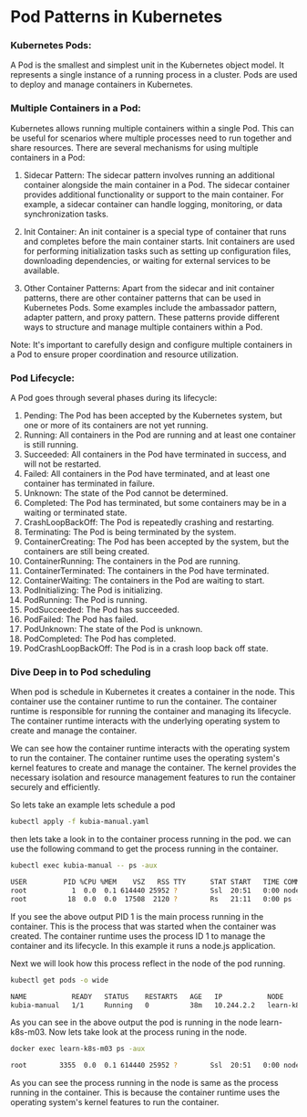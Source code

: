 # Pod Patterns in Kubernetes

### Kubernetes Pods:
A Pod is the smallest and simplest unit in the Kubernetes object model. It represents a single instance of a running process in a cluster. Pods are used to deploy and manage containers in Kubernetes.

### Multiple Containers in a Pod:
Kubernetes allows running multiple containers within a single Pod. This can be useful for scenarios where multiple processes need to run together and share resources. There are several mechanisms for using multiple containers in a Pod:

1. Sidecar Pattern:
The sidecar pattern involves running an additional container alongside the main container in a Pod. The sidecar container provides additional functionality or support to the main container. For example, a sidecar container can handle logging, monitoring, or data synchronization tasks.

1. Init Container:
An init container is a special type of container that runs and completes before the main container starts. Init containers are used for performing initialization tasks such as setting up configuration files, downloading dependencies, or waiting for external services to be available.

1. Other Container Patterns:
Apart from the sidecar and init container patterns, there are other container patterns that can be used in Kubernetes Pods. Some examples include the ambassador pattern, adapter pattern, and proxy pattern. These patterns provide different ways to structure and manage multiple containers within a Pod.

Note: It's important to carefully design and configure multiple containers in a Pod to ensure proper coordination and resource utilization.

### Pod Lifecycle:

A Pod goes through several phases during its lifecycle:

1. Pending: The Pod has been accepted by the Kubernetes system, but one or more of its containers are not yet running.
2. Running: All containers in the Pod are running and at least one container is still running.
3. Succeeded: All containers in the Pod have terminated in success, and will not be restarted.
4. Failed: All containers in the Pod have terminated, and at least one container has terminated in failure.
5. Unknown: The state of the Pod cannot be determined.
6. Completed: The Pod has terminated, but some containers may be in a waiting or terminated state.
7. CrashLoopBackOff: The Pod is repeatedly crashing and restarting.
8. Terminating: The Pod is being terminated by the system.
9. ContainerCreating: The Pod has been accepted by the system, but the containers are still being created.
10. ContainerRunning: The containers in the Pod are running.
11. ContainerTerminated: The containers in the Pod have terminated.
12. ContainerWaiting: The containers in the Pod are waiting to start.
13. PodInitializing: The Pod is initializing.
14. PodRunning: The Pod is running.
15. PodSucceeded: The Pod has succeeded.
16. PodFailed: The Pod has failed.
17. PodUnknown: The state of the Pod is unknown.
18. PodCompleted: The Pod has completed.
19. PodCrashLoopBackOff: The Pod is in a crash loop back off state.


### Dive Deep in to Pod scheduling

When pod is schedule in Kubernetes it creates a container in the node. This container use the container runtime to run the container. The container runtime is responsible for running the container and managing its lifecycle. The container runtime interacts with the underlying operating system to create and manage the container.

We can see how the container runtime interacts with the operating system to run the container. The container runtime uses the operating system's kernel features to create and manage the container. The kernel provides the necessary isolation and resource management features to run the container securely and efficiently.

So lets take an example lets schedule a pod
  
  ```bash
  kubectl apply -f kubia-manual.yaml
  ```
then lets take a look in to the container process running in the pod. we can use the following command to get the process running in the container.
  
  ```bash
  kubectl exec kubia-manual -- ps -aux

  USER         PID %CPU %MEM    VSZ   RSS TTY      STAT START   TIME COMMAND
root           1  0.0  0.1 614440 25952 ?        Ssl  20:51   0:00 node app.js
root          18  0.0  0.0  17508  2120 ?        Rs   21:11   0:00 ps -aux
  ```

If you see the above output PID 1 is the main process running in the container. This is the process that was started when the container was created. The container runtime uses the process ID 1 to manage the container and its lifecycle. In this example it runs a node.js application.

Next we will look how this process reflect in the node of the pod running. 

  ```bash
  kubectl get pods -o wide

NAME           READY   STATUS    RESTARTS   AGE   IP           NODE            NOMINATED NODE   READINESS GATES
kubia-manual   1/1     Running   0          38m   10.244.2.2   learn-k8s-m03   <none>           <none>
```

As you can see in the above output the pod is running in the node learn-k8s-m03. Now lets take look at the process runing in the node.

  ```bash
  docker exec learn-k8s-m03 ps -aux

root        3355  0.0  0.1 614440 25952 ?        Ssl  20:51   0:00 node app.js

```

As you can see the process running in the node is same as the process running in the container. This is because the container runtime uses the operating system's kernel features to run the container.





